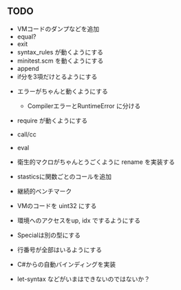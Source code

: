## TODO

- VMコードのダンプなどを追加
- equal?
- exit
- syntax_rules が動くようにする
- minitest.scm を動くようにする
- append
- if分を3項だけとるようにする


* エラーがちゃんと動くようにする
  * CompilerエラーとRuntimeError に分ける
* require が動くようにする
* call/cc
* eval
* 衛生的マクロがちゃんとうごくように rename を実装する
* stasticsに関数ごとのコールを追加

* 継続的ベンチマーク
* VMのコードを uint32 にする
* 環境へのアクセスをup, idx でするようにする

* Specialは別の型にする
* 行番号が全部はいるようにする
* C#からの自動バインディングを実装
* let-syntax などがいまはできないのではないか？
